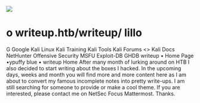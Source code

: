 ![](Maszyny/Linux/Writeup/Pasted%20image%2020210904211404.png)

o writeup.htb/writeup/
lillo
=
G Google Kali Linux
Kali Training
Kali Tools
Kali Forums
<> Kali Docs NetHunter Offensive Security MSFU
Exploit-DB
GHDB
writeup
• Home Page
•ypuffy
blue
• writeup
Home
After many month of lurking around on HTB I also decided to start writing about the boxes I hacked. In the upcoming days, weeks and month you will find more and more content here as I am about to convert my famous incomplete
notes into pretty write-ups.
I am still searching for someone to provide or make a cool theme. If you are interested, please contact me on NetSec Focus Mattermost. Thanks.
